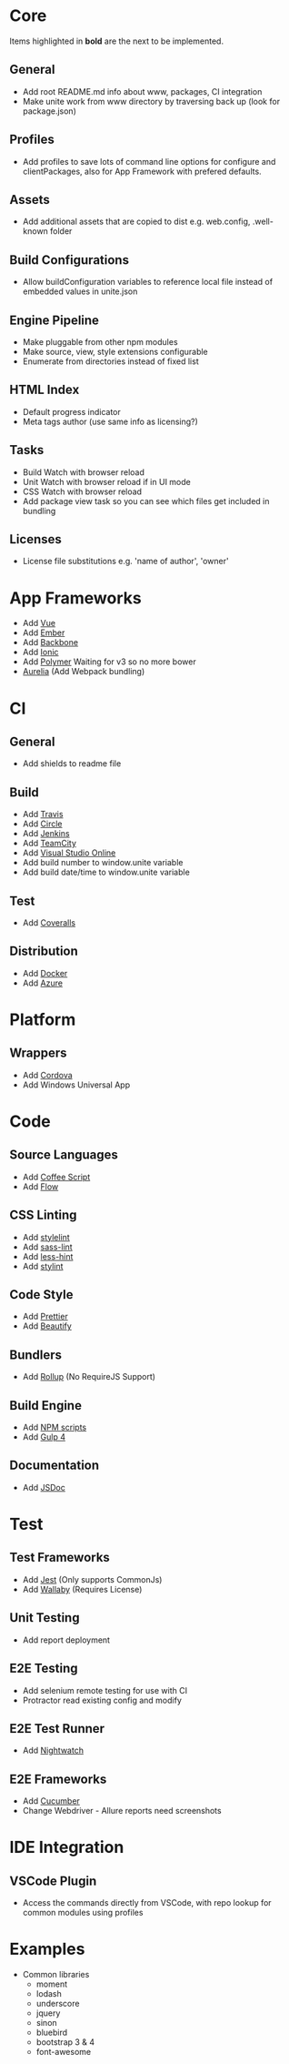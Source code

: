 # Core

Items highlighted in **bold** are the next to be implemented.

## General

* Add root README.md info about www, packages, CI integration
* Make unite work from www directory by traversing back up (look for package.json)

## Profiles

* Add profiles to save lots of command line options for configure and clientPackages, also for App Framework with prefered defaults.

## Assets

* Add additional assets that are copied to dist e.g. web.config, .well-known folder

## Build Configurations

* Allow buildConfiguration variables to reference local file instead of embedded values in unite.json

## Engine Pipeline

* Make pluggable from other npm modules
* Make source, view, style extensions configurable
* Enumerate from directories instead of fixed list

## HTML Index

* Default progress indicator
* Meta tags author (use same info as licensing?)

## Tasks

* Build Watch with browser reload
* Unit Watch with browser reload if in UI mode
* CSS Watch with browser reload
* Add package view task so you can see which files get included in bundling

## Licenses

* License file substitutions e.g. 'name of author', 'owner'

# App Frameworks

* Add [Vue](https://vuejs.org/)
* Add [Ember](https://www.emberjs.com/)
* Add [Backbone](http://backbonejs.org/)
* Add [Ionic](https://ionicframework.com/)
* Add [Polymer](https://www.polymer-project.org/) Waiting for v3 so no more bower
* [Aurelia](http://aurelia.io/) (Add Webpack bundling)

# CI

## General

* Add shields to readme file

## Build

* Add [Travis](https://travis-ci.org/)
* Add [Circle](https://circleci.com/)
* Add [Jenkins](https://jenkins.io/)
* Add [TeamCity](https://www.jetbrains.com/teamcity/)
* Add [Visual Studio Online](https://www.visualstudio.com/vso/)
* Add build number to window.unite variable
* Add build date/time to window.unite variable

## Test

* Add [Coveralls](https://coveralls.io/)

## Distribution

* Add [Docker](https://www.docker.com/)
* Add [Azure](https://azure.microsoft.com/en-gb/)

# Platform

## Wrappers

* Add [Cordova](https://cordova.apache.org/)
* Add Windows Universal App

# Code

## Source Languages

* Add [Coffee Script](http://coffeescript.org/)
* Add [Flow](https://flow.org/)

## CSS Linting

* Add [stylelint](https://stylelint.io/)
* Add [sass-lint](https://github.com/sasstools/sass-lint)
* Add [less-hint](https://github.com/lesshint/lesshint)
* Add [stylint](https://github.com/SimenB/stylint)

## Code Style

* Add [Prettier](https://prettier.io/)
* Add [Beautify](https://github.com/beautify-web/js-beautify)

## Bundlers

* Add [Rollup](https://rollupjs.org/) (No RequireJS Support)

## Build Engine

* Add [NPM scripts](https://docs.npmjs.com/misc/scripts)
* Add [Gulp 4](https://github.com/gulpjs/gulp/tree/4.0)

## Documentation

* Add [JSDoc](http://usejsdoc.org/)

# Test

## Test Frameworks

* Add [Jest](https://facebook.github.io/jest/) (Only supports CommonJs)
* Add [Wallaby](https://wallabyjs.com/) (Requires License)

## Unit Testing

* Add report deployment

## E2E Testing

* Add selenium remote testing for use with CI
* Protractor read existing config and modify

## E2E Test Runner

* Add [Nightwatch](http://nightwatchjs.org/)

## E2E Frameworks

* Add [Cucumber](https://cucumber.io/)
* Change Webdriver - Allure reports need screenshots

# IDE Integration

## VSCode Plugin

* Access the commands directly from VSCode, with repo lookup for common modules using profiles

# Examples

* Common libraries
  * moment
  * lodash
  * underscore
  * jquery
  * sinon
  * bluebird
  * bootstrap 3 & 4
  * font-awesome
